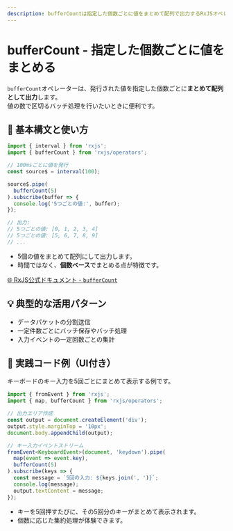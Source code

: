 ```yaml
---
description: bufferCountは指定した個数ごとに値をまとめて配列で出力するRxJSオペレーターで、バッチ処理や一定件数ごとの集計に便利です。
---
```


# bufferCount - 指定した個数ごとに値をまとめる

`bufferCount`オペレーターは、発行された値を指定した個数ごとに**まとめて配列として出力**します。  
値の数で区切るバッチ処理を行いたいときに便利です。

## 🔰 基本構文と使い方

```ts
import { interval } from 'rxjs';
import { bufferCount } from 'rxjs/operators';

// 100msごとに値を発行
const source$ = interval(100);

source$.pipe(
  bufferCount(5)
).subscribe(buffer => {
  console.log('5つごとの値:', buffer);
});

// 出力:
// 5つごとの値: [0, 1, 2, 3, 4]
// 5つごとの値: [5, 6, 7, 8, 9]
// ...
```

- 5個の値をまとめて配列にして出力します。
- 時間ではなく、**個数ベース**でまとめる点が特徴です。

[🌐 RxJS公式ドキュメント - `bufferCount`](https://rxjs.dev/api/operators/bufferCount)

## 💡 典型的な活用パターン

- データパケットの分割送信
- 一定件数ごとにバッチ保存やバッチ処理
- 入力イベントの一定回数ごとの集計

## 🧠 実践コード例（UI付き）

キーボードのキー入力を5回ごとにまとめて表示する例です。

```ts
import { fromEvent } from 'rxjs';
import { map, bufferCount } from 'rxjs/operators';

// 出力エリア作成
const output = document.createElement('div');
output.style.marginTop = '10px';
document.body.appendChild(output);

// キー入力イベントストリーム
fromEvent<KeyboardEvent>(document, 'keydown').pipe(
  map(event => event.key),
  bufferCount(5)
).subscribe(keys => {
  const message = `5回の入力: ${keys.join(', ')}`;
  console.log(message);
  output.textContent = message;
});
```

- キーを5回押すたびに、その5回分のキーがまとめて表示されます。
- 個数に応じた集約処理が体験できます。
